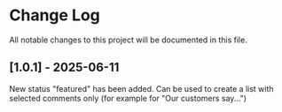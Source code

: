 # Change Log
All notable changes to this project will be documented in this file.

## [1.0.1] - 2025-06-11

New status "featured" has been added. Can be used to create a list with selected comments only (for example for "Our customers say...")


